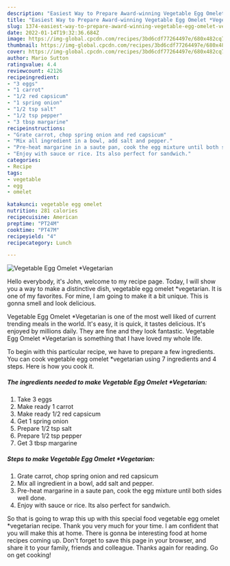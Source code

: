```yaml
---
description: "Easiest Way to Prepare Award-winning Vegetable Egg Omelet *Vegetarian"
title: "Easiest Way to Prepare Award-winning Vegetable Egg Omelet *Vegetarian"
slug: 1374-easiest-way-to-prepare-award-winning-vegetable-egg-omelet-vegetarian
date: 2022-01-14T19:32:36.684Z
image: https://img-global.cpcdn.com/recipes/3bd6cdf77264497e/680x482cq70/vegetable-egg-omelet-vegetarian-recipe-main-photo.jpg
thumbnail: https://img-global.cpcdn.com/recipes/3bd6cdf77264497e/680x482cq70/vegetable-egg-omelet-vegetarian-recipe-main-photo.jpg
cover: https://img-global.cpcdn.com/recipes/3bd6cdf77264497e/680x482cq70/vegetable-egg-omelet-vegetarian-recipe-main-photo.jpg
author: Mario Sutton
ratingvalue: 4.4
reviewcount: 42126
recipeingredient:
- "3 eggs"
- "1 carrot"
- "1/2 red capsicum"
- "1 spring onion"
- "1/2 tsp salt"
- "1/2 tsp pepper"
- "3 tbsp margarine"
recipeinstructions:
- "Grate carrot, chop spring onion and red capsicum"
- "Mix all ingredient in a bowl, add salt and pepper."
- "Pre-heat margarine in a saute pan, cook the egg mixture until both sides well done."
- "Enjoy with sauce or rice. Its also perfect for sandwich."
categories:
- Recipe
tags:
- vegetable
- egg
- omelet

katakunci: vegetable egg omelet 
nutrition: 281 calories
recipecuisine: American
preptime: "PT24M"
cooktime: "PT47M"
recipeyield: "4"
recipecategory: Lunch

---
```



![Vegetable Egg Omelet *Vegetarian](https://img-global.cpcdn.com/recipes/3bd6cdf77264497e/680x482cq70/vegetable-egg-omelet-vegetarian-recipe-main-photo.jpg)

Hello everybody, it's John, welcome to my recipe page. Today, I will show you a way to make a distinctive dish, vegetable egg omelet *vegetarian. It is one of my favorites. For mine, I am going to make it a bit unique. This is gonna smell and look delicious.

Vegetable Egg Omelet *Vegetarian is one of the most well liked of current trending meals in the world. It's easy, it is quick, it tastes delicious. It's enjoyed by millions daily. They are fine and they look fantastic. Vegetable Egg Omelet *Vegetarian is something that I have loved my whole life.




To begin with this particular recipe, we have to prepare a few ingredients. You can cook vegetable egg omelet *vegetarian using 7 ingredients and 4 steps. Here is how you cook it.

<!--inarticleads1-->

##### The ingredients needed to make Vegetable Egg Omelet *Vegetarian:

1. Take 3 eggs
1. Make ready 1 carrot
1. Make ready 1/2 red capsicum
1. Get 1 spring onion
1. Prepare 1/2 tsp salt
1. Prepare 1/2 tsp pepper
1. Get 3 tbsp margarine




<!--inarticleads2-->

##### Steps to make Vegetable Egg Omelet *Vegetarian:

1. Grate carrot, chop spring onion and red capsicum
1. Mix all ingredient in a bowl, add salt and pepper.
1. Pre-heat margarine in a saute pan, cook the egg mixture until both sides well done.
1. Enjoy with sauce or rice. Its also perfect for sandwich.




So that is going to wrap this up with this special food vegetable egg omelet *vegetarian recipe. Thank you very much for your time. I am confident that you will make this at home. There is gonna be interesting food at home recipes coming up. Don't forget to save this page in your browser, and share it to your family, friends and colleague. Thanks again for reading. Go on get cooking!
